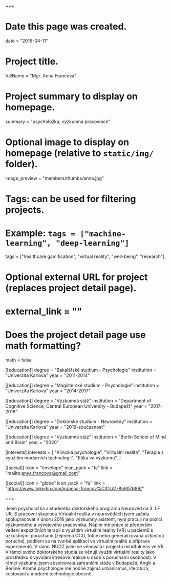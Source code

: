 +++
# Date this page was created.
date = "2016-04-11"

# Project title.
fullName = "Mgr. Anna Francová"

# Project summary to display on homepage.
summary = "psycholožka, výzkumná pracovnice"

# Optional image to display on homepage (relative to `static/img/` folder).
image_preview = "members/thumbs/anna.jpg"

# Tags: can be used for filtering projects.
# Example: `tags = ["machine-learning", "deep-learning"]`
tags = ["healthcare gamification", "virtual reality", "well-being", "research"]

# Optional external URL for project (replaces project detail page).
# external_link = ""

# Does the project detail page use math formatting?
math = false

[[education]]
    degree = "Bakalářské studium - Psychologie"
    institution = "Univerzita Karlova"
    year = "2011-2014"

[[education]]
    degree = "Magisterské studium - Psychologie"
    institution = "Univerzita Karlova"
    year = "2014-2017"

[[education]]
    degree = "Výzkumná stáž"
    institution = "Department of Cognitive Science, Central European University - Budapešť"
    year = "2017-2018"

[[education]]
    degree = "Doktorské studium - Neurovědy"
    institution = "Univerzita Karlova"
    year = "2019-současnost"

[[education]]
    degree = "Výzkumná stáž"
    institution = "Berlin School of Mind and Brain"
    year = "2020"

[interests]
  interests = [
      "Klinická psychologie",
      "Virtuální realita",
      "Terapie s využitím moderních technologií",
      "Etika ve výzkumu",
  ]

[[social]]
    icon = "envelope"
    icon_pack = "fa"
    link = "mailto:anya.francova@gmail.com"

[[social]]
    icon = "globe"
    icon_pack = "fa"
    link = "https://www.linkedin.com/in/anna-francov%C3%A1-85907689/"

+++

Jsem psycholožka a studentka doktorského programu Neurověd na 3. LF UK. S pracovní skupinou Virtuální realita v neurovědách jsem začala spolupracovat v únoru 2016 jako výzkumný asistent, nyní pracuji na pozici výzkumného a vývojového pracovníka. Náplní mé práce je především vedení expozičních terapií s využitím virtuální reality (VR) u pacientů s úzkostnými poruchami (zejména OCD, fobie nebo generalizovaná úzkostná porucha), podílení se na tvorbě aplikací ve virtuální realitě a příprava experimentů. V rámci NÚDZ jsem se věnovala i projektu mindfulness ve VR. V rámci svého doktorského studia se věnuji využití virtuální reality jako prostředku k vyvolání stresové reakce u osob s poruchami osobnosti. V rámci výzkumu jsem absolvovala zahraniční stáže v Budapešti, Anglii a Berlíně.
Kromě psychologie mě hodně zajímá urbanismus, literatura, cestování a moderní technologie obecně.
